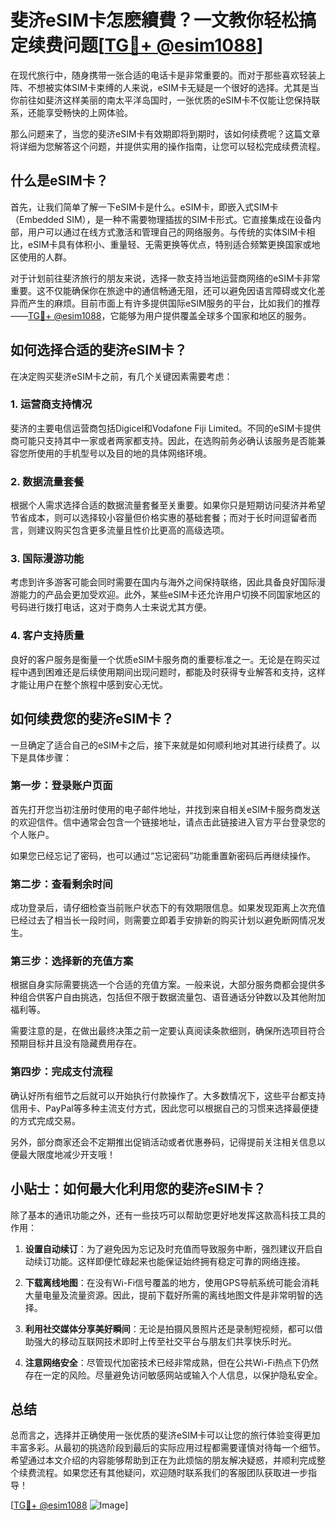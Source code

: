 # 斐济eSIM卡怎麽續費？一文教你轻松搞定续费问题[[TG💪+ @esim1088](https://t.me/s/esim1088)]

在现代旅行中，随身携带一张合适的电话卡是非常重要的。而对于那些喜欢轻装上阵、不想被实体SIM卡束缚的人来说，eSIM卡无疑是一个很好的选择。尤其是当你前往如斐济这样美丽的南太平洋岛国时，一张优质的eSIM卡不仅能让您保持联系，还能享受畅快的上网体验。

那么问题来了，当您的斐济eSIM卡有效期即将到期时，该如何续费呢？这篇文章将详细为您解答这个问题，并提供实用的操作指南，让您可以轻松完成续费流程。

## 什么是eSIM卡？

首先，让我们简单了解一下eSIM卡是什么。eSIM卡，即嵌入式SIM卡（Embedded SIM），是一种不需要物理插拔的SIM卡形式。它直接集成在设备内部，用户可以通过在线方式激活和管理自己的网络服务。与传统的实体SIM卡相比，eSIM卡具有体积小、重量轻、无需更换等优点，特别适合频繁更换国家或地区使用的人群。

对于计划前往斐济旅行的朋友来说，选择一款支持当地运营商网络的eSIM卡非常重要。这不仅能确保你在旅途中的通信畅通无阻，还可以避免因语言障碍或文化差异而产生的麻烦。目前市面上有许多提供国际eSIM服务的平台，比如我们的推荐——[TG💪+ @esim1088](https://t.me/s/esim1088)，它能够为用户提供覆盖全球多个国家和地区的服务。

## 如何选择合适的斐济eSIM卡？

在决定购买斐济eSIM卡之前，有几个关键因素需要考虑：

### 1. 运营商支持情况

斐济的主要电信运营商包括Digicel和Vodafone Fiji Limited。不同的eSIM卡提供商可能只支持其中一家或者两家都支持。因此，在选购前务必确认该服务是否能兼容您所使用的手机型号以及目的地的具体网络环境。

### 2. 数据流量套餐

根据个人需求选择合适的数据流量套餐至关重要。如果你只是短期访问斐济并希望节省成本，则可以选择较小容量但价格实惠的基础套餐；而对于长时间逗留者而言，则建议购买包含更多流量且性价比更高的高级选项。

### 3. 国际漫游功能

考虑到许多游客可能会同时需要在国内与海外之间保持联络，因此具备良好国际漫游能力的产品会更加受欢迎。此外，某些eSIM卡还允许用户切换不同国家地区的号码进行拨打电话，这对于商务人士来说尤其方便。

### 4. 客户支持质量

良好的客户服务是衡量一个优质eSIM卡服务商的重要标准之一。无论是在购买过程中遇到困难还是后续使用期间出现问题时，都能及时获得专业解答和支持，这样才能让用户在整个旅程中感到安心无忧。

## 如何续费您的斐济eSIM卡？

一旦确定了适合自己的eSIM卡之后，接下来就是如何顺利地对其进行续费了。以下是具体步骤：

### 第一步：登录账户页面

首先打开您当初注册时使用的电子邮件地址，并找到来自相关eSIM卡服务商发送的欢迎信件。信中通常会包含一个链接地址，请点击此链接进入官方平台登录您的个人账户。

如果您已经忘记了密码，也可以通过“忘记密码”功能重置新密码后再继续操作。

### 第二步：查看剩余时间

成功登录后，请仔细检查当前账户状态下的有效期限信息。如果发现距离上次充值已经过去了相当长一段时间，则需要立即着手安排新的购买计划以避免断网情况发生。

### 第三步：选择新的充值方案

根据自身实际需要挑选一个合适的充值方案。一般来说，大部分服务商都会提供多种组合供客户自由挑选，包括但不限于数据流量包、语音通话分钟数以及其他附加福利等。

需要注意的是，在做出最终决策之前一定要认真阅读条款细则，确保所选项目符合预期目标并且没有隐藏费用存在。

### 第四步：完成支付流程

确认好所有细节之后就可以开始执行付款操作了。大多数情况下，这些平台都支持信用卡、PayPal等多种主流支付方式，因此您可以根据自己的习惯来选择最便捷的方式完成交易。

另外，部分商家还会不定期推出促销活动或者优惠券码，记得提前关注相关信息以便最大限度地减少开支哦！

## 小贴士：如何最大化利用您的斐济eSIM卡？

除了基本的通讯功能之外，还有一些技巧可以帮助您更好地发挥这款高科技工具的作用：

1. **设置自动续订**：为了避免因为忘记及时充值而导致服务中断，强烈建议开启自动续订功能。这样即便忙碌起来也能保证始终拥有稳定可靠的网络连接。

2. **下载离线地图**：在没有Wi-Fi信号覆盖的地方，使用GPS导航系统可能会消耗大量电量及流量资源。因此，提前下载好所需的离线地图文件是非常明智的选择。

3. **利用社交媒体分享美好瞬间**：无论是拍摄风景照片还是录制短视频，都可以借助强大的移动互联网技术即时上传至社交平台与朋友们共享快乐时光。

4. **注意网络安全**：尽管现代加密技术已经非常成熟，但在公共Wi-Fi热点下仍然存在一定的风险。尽量避免访问敏感网站或输入个人信息，以保护隐私安全。

## 总结

总而言之，选择并正确使用一张优质的斐济eSIM卡可以让您的旅行体验变得更加丰富多彩。从最初的挑选阶段到最后的实际应用过程都需要谨慎对待每一个细节。希望通过本文介绍的内容能够帮助到正在为此烦恼的朋友解决疑惑，并顺利完成整个续费流程。如果您还有其他疑问，欢迎随时联系我们的客服团队获取进一步指导！

[[TG💪+ @esim1088](https://t.me/s/esim1088) ![Image](https://i.postimg.cc/4NQfJmqS/Snipaste-2025-05-13-00-14-12.png)]